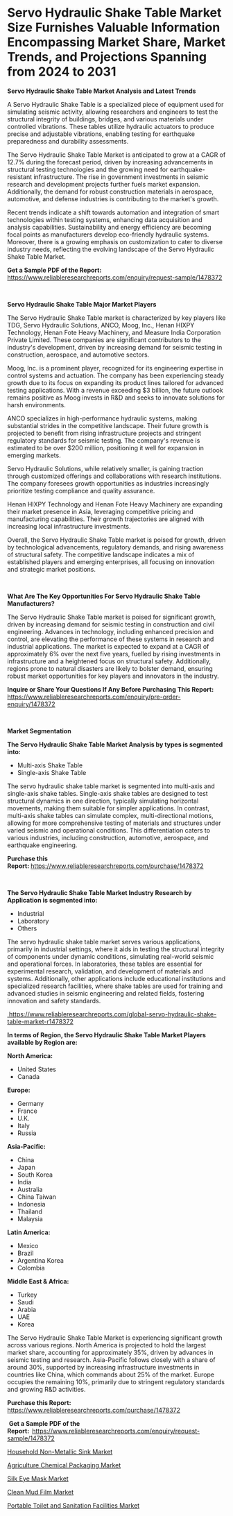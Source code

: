 <p><h1>Servo Hydraulic Shake Table Market Size Furnishes Valuable Information Encompassing Market Share, Market Trends, and Projections Spanning from 2024 to 2031</h1></p><p><strong>Servo Hydraulic Shake Table Market Analysis and Latest Trends</strong></p>
<p><p>A Servo Hydraulic Shake Table is a specialized piece of equipment used for simulating seismic activity, allowing researchers and engineers to test the structural integrity of buildings, bridges, and various materials under controlled vibrations. These tables utilize hydraulic actuators to produce precise and adjustable vibrations, enabling testing for earthquake preparedness and durability assessments.</p><p>The Servo Hydraulic Shake Table Market is anticipated to grow at a CAGR of 12.7% during the forecast period, driven by increasing advancements in structural testing technologies and the growing need for earthquake-resistant infrastructure. The rise in government investments in seismic research and development projects further fuels market expansion. Additionally, the demand for robust construction materials in aerospace, automotive, and defense industries is contributing to the market's growth.</p><p>Recent trends indicate a shift towards automation and integration of smart technologies within testing systems, enhancing data acquisition and analysis capabilities. Sustainability and energy efficiency are becoming focal points as manufacturers develop eco-friendly hydraulic systems. Moreover, there is a growing emphasis on customization to cater to diverse industry needs, reflecting the evolving landscape of the Servo Hydraulic Shake Table Market.</p></p>
<p><strong>Get a Sample PDF of the Report:&nbsp;</strong> <a href="https://www.reliableresearchreports.com/enquiry/request-sample/1478372?utm_campaign=7&utm_medium=2&utm_source=Github&utm_content=ia&utm_term=09122024&utm_id=servo-hydraulic-shake-table">https://www.reliableresearchreports.com/enquiry/request-sample/1478372</a></p>
<p>&nbsp;</p>
<p><strong>Servo Hydraulic Shake Table Major Market Players</strong></p>
<p><p>The Servo Hydraulic Shake Table market is characterized by key players like TDG, Servo Hydraulic Solutions, ANCO, Moog, Inc., Henan HIXPY Technology, Henan Fote Heavy Machinery, and Measure India Corporation Private Limited. These companies are significant contributors to the industry's development, driven by increasing demand for seismic testing in construction, aerospace, and automotive sectors.</p><p>Moog, Inc. is a prominent player, recognized for its engineering expertise in control systems and actuation. The company has been experiencing steady growth due to its focus on expanding its product lines tailored for advanced testing applications. With a revenue exceeding $3 billion, the future outlook remains positive as Moog invests in R&D and seeks to innovate solutions for harsh environments.</p><p>ANCO specializes in high-performance hydraulic systems, making substantial strides in the competitive landscape. Their future growth is projected to benefit from rising infrastructure projects and stringent regulatory standards for seismic testing. The company's revenue is estimated to be over $200 million, positioning it well for expansion in emerging markets.</p><p>Servo Hydraulic Solutions, while relatively smaller, is gaining traction through customized offerings and collaborations with research institutions. The company foresees growth opportunities as industries increasingly prioritize testing compliance and quality assurance.</p><p>Henan HIXPY Technology and Henan Fote Heavy Machinery are expanding their market presence in Asia, leveraging competitive pricing and manufacturing capabilities. Their growth trajectories are aligned with increasing local infrastructure investments.</p><p>Overall, the Servo Hydraulic Shake Table market is poised for growth, driven by technological advancements, regulatory demands, and rising awareness of structural safety. The competitive landscape indicates a mix of established players and emerging enterprises, all focusing on innovation and strategic market positions.</p></p>
<p>&nbsp;</p>
<p><strong>What Are The Key Opportunities For Servo Hydraulic Shake Table Manufacturers?</strong></p>
<p><p>The Servo Hydraulic Shake Table market is poised for significant growth, driven by increasing demand for seismic testing in construction and civil engineering. Advances in technology, including enhanced precision and control, are elevating the performance of these systems in research and industrial applications. The market is expected to expand at a CAGR of approximately 6% over the next five years, fuelled by rising investments in infrastructure and a heightened focus on structural safety. Additionally, regions prone to natural disasters are likely to bolster demand, ensuring robust market opportunities for key players and innovators in the industry.</p></p>
<p><strong>Inquire or Share Your Questions If Any Before Purchasing This Report:</strong> <a href="https://www.reliableresearchreports.com/enquiry/pre-order-enquiry/1478372?utm_campaign=7&utm_medium=2&utm_source=Github&utm_content=ia&utm_term=09122024&utm_id=servo-hydraulic-shake-table">https://www.reliableresearchreports.com/enquiry/pre-order-enquiry/1478372</a></p>
<p>&nbsp;</p>
<p><strong>Market Segmentation</strong></p>
<p><strong>The Servo Hydraulic Shake Table Market Analysis by types is segmented into:</strong></p>
<p><ul><li>Multi-axis Shake Table</li><li>Single-axis Shake Table</li></ul></p>
<p><p>The servo hydraulic shake table market is segmented into multi-axis and single-axis shake tables. Single-axis shake tables are designed to test structural dynamics in one direction, typically simulating horizontal movements, making them suitable for simpler applications. In contrast, multi-axis shake tables can simulate complex, multi-directional motions, allowing for more comprehensive testing of materials and structures under varied seismic and operational conditions. This differentiation caters to various industries, including construction, automotive, aerospace, and earthquake engineering.</p></p>
<p><strong>Purchase this Report:&nbsp;</strong><a href="https://www.reliableresearchreports.com/purchase/1478372?utm_campaign=7&utm_medium=2&utm_source=Github&utm_content=ia&utm_term=09122024&utm_id=servo-hydraulic-shake-table">https://www.reliableresearchreports.com/purchase/1478372</a></p>
<p>&nbsp;</p>
<p><strong>The Servo Hydraulic Shake Table Market Industry Research by Application is segmented into:</strong></p>
<p><ul><li>Industrial</li><li>Laboratory</li><li>Others</li></ul></p>
<p><p>The servo hydraulic shake table market serves various applications, primarily in industrial settings, where it aids in testing the structural integrity of components under dynamic conditions, simulating real-world seismic and operational forces. In laboratories, these tables are essential for experimental research, validation, and development of materials and systems. Additionally, other applications include educational institutions and specialized research facilities, where shake tables are used for training and advanced studies in seismic engineering and related fields, fostering innovation and safety standards.</p></p>
<p><a href="https://www.reliableresearchreports.com/global-servo-hydraulic-shake-table-market-r1478372?utm_campaign=7&utm_medium=2&utm_source=Github&utm_content=ia&utm_term=09122024&utm_id=servo-hydraulic-shake-table">&nbsp;https://www.reliableresearchreports.com/global-servo-hydraulic-shake-table-market-r1478372</a></p>
<p><strong>In terms of Region, the Servo Hydraulic Shake Table Market Players available by Region are:</strong></p>
<p>
    <p> <strong> North America: </strong>
        <ul>
            <li>United States</li>
            <li>Canada</li>
        </ul>
        </p> 
    <p> <strong> Europe: </strong>
        <ul>
            <li>Germany</li>
            <li>France</li>
            <li>U.K.</li>
            <li>Italy</li>
            <li>Russia</li>
        </ul>
        </p> 
    <p> <strong> Asia-Pacific: </strong>
        <ul>
            <li>China</li>
            <li>Japan</li>
            <li>South Korea</li>
            <li>India</li>
            <li>Australia</li>
            <li>China Taiwan</li>
            <li>Indonesia</li>
            <li>Thailand</li>
            <li>Malaysia</li>
        </ul>
        </p> 
    <p> <strong> Latin America: </strong>
        <ul>
            <li>Mexico</li>
            <li>Brazil</li>
            <li>Argentina Korea</li>
            <li>Colombia</li>
        </ul>
        </p> 
    <p> <strong> Middle East & Africa: </strong>
        <ul>
            <li>Turkey</li>
            <li>Saudi</li>
            <li>Arabia</li>
            <li>UAE</li>
            <li>Korea</li>
        </ul>
    </p>
    </p>
<p><p>The Servo Hydraulic Shake Table Market is experiencing significant growth across various regions. North America is projected to hold the largest market share, accounting for approximately 35%, driven by advances in seismic testing and research. Asia-Pacific follows closely with a share of around 30%, supported by increasing infrastructure investments in countries like China, which commands about 25% of the market. Europe occupies the remaining 10%, primarily due to stringent regulatory standards and growing R&D activities.</p></p>
<p><strong>Purchase this Report: </strong><a href="https://www.reliableresearchreports.com/purchase/1478372?utm_campaign=7&utm_medium=2&utm_source=Github&utm_content=ia&utm_term=09122024&utm_id=servo-hydraulic-shake-table">https://www.reliableresearchreports.com/purchase/1478372</a></p>
<p>&nbsp;<strong>Get a Sample PDF of the Report:&nbsp;&nbsp;</strong><a href="https://www.reliableresearchreports.com/enquiry/request-sample/1478372?utm_campaign=7&utm_medium=2&utm_source=Github&utm_content=ia&utm_term=09122024&utm_id=servo-hydraulic-shake-table">https://www.reliableresearchreports.com/enquiry/request-sample/1478372</a></p>
<p><strong></strong></p>
<p><p><a href="https://github.com/angelajermaine/Market-Research-Report-List-5/blob/main/household-non-metallic-sink-market.md?utm_campaign=7&utm_medium=2&utm_source=Github&utm_content=ia&utm_term=09122024&utm_id=servo-hydraulic-shake-table">Household Non-Metallic Sink Market</a></p><p><a href="https://github.com/NargisHussain432/Market-Research-Report-List-1/blob/main/agriculture-chemical-packaging-market.md?utm_campaign=7&utm_medium=2&utm_source=Github&utm_content=ia&utm_term=09122024&utm_id=servo-hydraulic-shake-table">Agriculture Chemical Packaging Market</a></p><p><a href="https://www.linkedin.com/pulse/silk-eye-mask-market-research-report-growth-trends-size-share-kylbf?utm_campaign=7&utm_medium=2&utm_source=Github&utm_content=ia&utm_term=09122024&utm_id=servo-hydraulic-shake-table">Silk Eye Mask Market</a></p><p><a href="https://www.linkedin.com/pulse/clean-mud-film-market-analysis-2024-2031-competitive-landscape-cq3if?utm_campaign=7&utm_medium=2&utm_source=Github&utm_content=ia&utm_term=09122024&utm_id=servo-hydraulic-shake-table">Clean Mud Film Market</a></p><p><a href="https://www.linkedin.com/pulse/revenue-analysis-forecast-portable-toilet-sanitation-facilities-tuoof?utm_campaign=7&utm_medium=2&utm_source=Github&utm_content=ia&utm_term=09122024&utm_id=servo-hydraulic-shake-table">Portable Toilet and Sanitation Facilities Market</a></p></p>